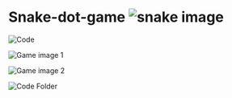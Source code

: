 # Snake-dot-game                                                         ![snake image](https://github.com/user-attachments/assets/ba12dd65-6fd9-42c0-98ac-681b2c271697)



![Code](https://github.com/user-attachments/assets/17992d00-f2df-422a-976a-745083b7ece7)



![Game image 1](https://github.com/user-attachments/assets/6e52a7d4-6ffa-4d43-b600-ae85b9fd7938)



![Game image 2](https://github.com/user-attachments/assets/297db01c-d3ee-48bf-a7d1-bafdb4ded457)



![Code Folder](https://github.com/user-attachments/assets/1b7efa6c-a460-49b9-817c-1dcb9219a5e1)
